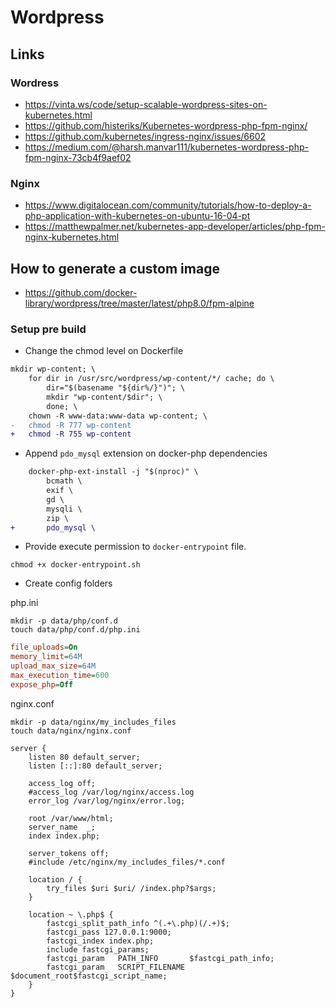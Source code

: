 # Wordpress


## Links

### Wordress

- https://vinta.ws/code/setup-scalable-wordpress-sites-on-kubernetes.html
- https://github.com/histeriks/Kubernetes-wordpress-php-fpm-nginx/
- https://github.com/kubernetes/ingress-nginx/issues/6602
- https://medium.com/@harsh.manvar111/kubernetes-wordpress-php-fpm-nginx-73cb4f9aef02

### Nginx

- https://www.digitalocean.com/community/tutorials/how-to-deploy-a-php-application-with-kubernetes-on-ubuntu-16-04-pt
- https://matthewpalmer.net/kubernetes-app-developer/articles/php-fpm-nginx-kubernetes.html

## How to generate a custom image

- https://github.com/docker-library/wordpress/tree/master/latest/php8.0/fpm-alpine


### Setup pre build

- Change the chmod level on Dockerfile

```diff
mkdir wp-content; \
    for dir in /usr/src/wordpress/wp-content/*/ cache; do \
        dir="$(basename "${dir%/}")"; \
        mkdir "wp-content/$dir"; \
        done; \
    chown -R www-data:www-data wp-content; \
-   chmod -R 777 wp-content
+   chmod -R 755 wp-content
```

- Append `pdo_mysql` extension on docker-php dependencies

```diff
    docker-php-ext-install -j "$(nproc)" \
        bcmath \
        exif \
        gd \
        mysqli \
        zip \
+       pdo_mysql \
```

- Provide execute permission to `docker-entrypoint` file.

```properties
chmod +x docker-entrypoint.sh
```

- Create config folders

php.ini

```properties
mkdir -p data/php/conf.d
touch data/php/conf.d/php.ini
```


```ini
file_uploads=On
memory_limit=64M
upload_max_size=64M
max_execution_time=600
expose_php=Off
```

nginx.conf

```properties
mkdir -p data/nginx/my_includes_files
touch data/nginx/nginx.conf
```

```nginx
server {
    listen 80 default_server;
    listen [::]:80 default_server;
    
    access_log off;
    #access_log /var/log/nginx/access.log
    error_log /var/log/nginx/error.log;

    root /var/www/html;
    server_name  _;
    index index.php;

    server_tokens off;
    #include /etc/nginx/my_includes_files/*.conf

    location / {
        try_files $uri $uri/ /index.php?$args;
    }

    location ~ \.php$ {
        fastcgi_split_path_info ^(.+\.php)(/.+)$;
        fastcgi_pass 127.0.0.1:9000;
        fastcgi_index index.php;
        include fastcgi_params;
        fastcgi_param   PATH_INFO       $fastcgi_path_info;
        fastcgi_param   SCRIPT_FILENAME $document_root$fastcgi_script_name;
    }
}
```
